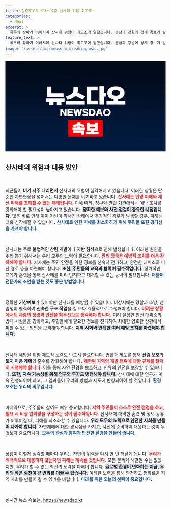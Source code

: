 ```yaml
---
title: 집중호우의 토사 유출 산사태 위험 최고조!
categories:
  - News
excerpt: >
  폭우와 장마가 이어지며 산사태 위험이 최고조에 달했습니다. 충남과 강원에 경계 경보가 발령된 가운데, 주민들은 불안에 떨고 있습니다. 안전한 여름을 위한 대책이 시급합니다!
feature_text: >
  폭우와 장마가 이어지며 산사태 위험이 최고조에 달했습니다. 충남과 강원에 경계 경보가 발령된 가운데, 주민들은 불안에 떨고 있습니다. 안전한 여름을 위한 대책이 시급합니다!
image: '/assets/img/newsdao_breakingnews.jpg'
---
```


<p><img src="/assets/img/newsdao_breakingnews.jpg" alt="cryptoinkorea 속보" /></p>

<h2 data-ke-size="size26">산사태의 위험과 대응 방안</h2>

<p data-ke-size="size16">&nbsp;</p>

<p>최근들어 <strong>비가 자주 내리면서</strong> 산사태의 위험이 심각해지고 있습니다. 이러한 상황은 단순한 자연현상을 넘어서는 다양한 문제를 야기하고 있습니다. <b><span style="color: #ee2323;">산사태는 인명 피해와 재산 피해를 초래할 수 있는 재해입니다.</span></b> 이에 따라, 정부와 관련 기관에서는 예방 조치를 강화해야 할 필요성이 높아지고 있습니다. <b><span style="background-color: #21538527;">정확한 예보와 사전 점검이 중요한 시점입니다.</span></b> 많은 비로 인해 이미 지반이 약해진 상태에서 추가적인 강우가 발생할 경우, 피해는 더욱 심각해질 수 있습니다. <b><span style="color: #1a5490;">산사태로 인한 피해를 최소화하기 위해 주민들 또한 경각심을 가져야 합니다.</span></b></p>

<p data-ke-size="size16">&nbsp;</p>

<p>산사태는 주로 <strong>불법적인 산림 개발</strong>이나 <strong>지반 침식</strong>으로 인해 발생합니다. 이러한 원인을 뿌리 뽑기 위해서는 우리 모두의 노력이 필요합니다. <b><span style="color: #ee2323;">관리 당국은 예방적 조치를 더욱 강화해야 합니다.</span></b> 지자체는 주민 안전을 위한 정보를 신속히 전파하고, 안전한 대피소와 피난 경로 등을 마련해야 합니다. <b><span style="background-color: #21538527;">또한, 주민들의 교육과 협력이 필수적입니다.</span></b> 정기적인 교육과 훈련을 통해 산사태를 미리 인지하고 대처할 수 있는 능력이 필요합니다. <b><span style="color: #1a5490;">더불어 전문가의 조언을 받는 것도 좋은 방법입니다.</span></b></p>

<p data-ke-size="size16">&nbsp;</p>

<p>정확한 <strong>기상예보</strong>가 있어야만 산사태를 예방할 수 있습니다. 비상시에는 경찰과 소방, 산림청이 협력하여 <strong>신속한 구조 작업</strong>을 컬 보다 효율적으로 수행해야 합니다. <b><span style="color: #ee2323;">어려운 상황에서도 사람의 생명과 안전을 최우선으로 생각해야 합니다.</span></b> 미리 설정한 안전 대피소와 방재 시설들을 강화하고, 주민들에게 필요한 정보를 전파하여 최대한 양호한 상황에서 피할 수 있는 방법을 모색해야 합니다. <b><span style="background-color: #21538527;">지역 사회와 연계한 여러 예방 조치를 마련해야 합니다.</span></b> </p>

<p data-ke-size="size16">&nbsp;</p>

<p>산사태 예방을 위한 제도적 노력도 반드시 필요합니다. 법률과 제도를 통해 <strong>산림 보호</strong>와 <strong>토지 이용 계획</strong>의 준수를 강화해야 합니다. <b><span style="color: #ee2323;">제한된 지역의 개발 행위에 대한 규제를 철저히 시행해야 합니다.</span></b> 이를 통해 자연 환경을 보호하고, 인류의 안전을 보장할 수 있습니다. <b><span style="background-color: #21538527;">또한, 지속 가능성을 위해 연구와 투자도 병행해야 합니다.</span></b> 산사태에 대한 연구가 계속 진행되어야 하고, 그 결과물이 우리의 방법과 제도에 반영되어야 할 것입니다. <b><span style="color: #1a5490;">환경 보호는 우리의 의무입니다.</span></b></p>

<p data-ke-size="size16">&nbsp;</p>

<p>마지막으로, 주주들의 참여도 매우 중요합니다. <b><span style="color: #ee2323;">지역 주민들이 스스로 안전 점검을 하고, 필요 시 비상 연락망을 구성하는 것이 필수적입니다.</span></b> 산사태에 대비한 훈련 및 정보 공유가 이루어질 때, 피해를 최소화할 수 있습니다. <b><span style="background-color: #21538527;">우리 모두의 노력으로 안전한 사회를 만들어 나가야 합니다.</span></b> 자연재해에 대한 경각심을 가지고, 사전에 준비하며 대응하는 것이 무엇보다 중요합니다. <b><span style="color: #1a5490;">모두의 관심과 참여가 안전한 환경을 만들어 줍니다.</span></b></p>

<p data-ke-size="size16">&nbsp;</p>

<p>상황이 이렇게 심각할 때마다 우리는 자연의 위력을 다시 한 번 깨닫게 됩니다. <b><span style="color: #ee2323;">우리가 적극적으로 대응하지 않는다면 피해는 계속될 것입니다.</span></b> 모든 문제가 해결될 수는 없겠지만, 우리가 할 수 있는 최선의 노력을 다해야 합니다. <b><span style="background-color: #21538527;">글로벌 환경이 변화하는 지금, 우리의 작은 실천이 큰 변화를 이끌 수 있습니다.</span></b> 이러한 노력을 통해 안전하고 평화로운 지역 사회를 만들어 갈 수 있기를 바랍니다. <b><span style="color: #1a5490;">미래를 위한 오늘의 선택이 중요합니다.</span></b></p>

<p data-ke-size="size16">&nbsp;</p>
실시간 뉴스 속보는, <a href="https://newsdao.kr" rel="dofollow">https://newsdao.kr</a>


